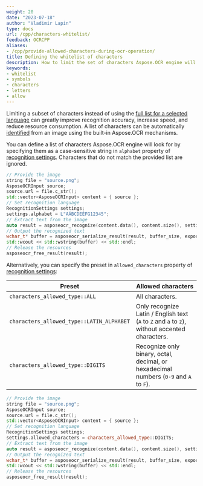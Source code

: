 ```yaml
---
weight: 20
date: "2023-07-18"
author: "Vladimir Lapin"
type: docs
url: /cpp/characters-whitelist/
feedback: OCRCPP
aliases:
- /cpp/provide-allowed-characters-during-ocr-operation/
title: Defining the whitelist of characters
description: How to limit the set of characters Aspose.OCR engine will look for.
keywords:
- whitelist
- symbols
- characters
- letters
- allow
---
```


Limiting a subset of characters instead of using the [full list for a selected language](/ocr/cpp/recognition-languages/) can greatly improve recognition accuracy, increase speed, and reduce resource consumption. A list of characters can be automatically [identified](/ocr/cpp/characters-identify/) from an image using the built-in Aspose.OCR mechanisms.

You can define a list of characters Aspose.OCR engine will look for by specifying them as a case-sensitive string in `alphabet` property of [recognition settings](https://reference.aspose.com/ocr/cpp/struct/recognition_settings). Characters that do not match the provided list are ignored.

```cpp
// Provide the image
string file = "source.png";
AsposeOCRInput source;
source.url = file.c_str();
std::vector<AsposeOCRInput> content = { source };
// Set recognition language
RecognitionSettings settings;
settings.alphabet = L"AÁBCDEÉFG12345";
// Extract text from the image
auto result = asposeocr_recognize(content.data(), content.size(), settings);
// Output the recognized text
wchar_t* buffer = asposeocr_serialize_result(result, buffer_size, export_format::text);
std::wcout << std::wstring(buffer) << std::endl;
// Release the resources
asposeocr_free_result(result);
```

Alternatively, you can specify the preset in `allowed_characters` property of [recognition settings](https://reference.aspose.com/ocr/cpp/struct/recognition_settings):

Preset | Allowed characters
------ | ------------------
`characters_allowed_type::ALL` | All characters.
`characters_allowed_type::LATIN_ALPHABET` | Only recognize Latin / English text (`A` to `Z` and `a` to `z`), without accented characters. 
`characters_allowed_type::DIGITS` | Recognize only binary, octal, decimal, or hexadecimal numbers (`0-9` and `A` to `F`).

```cpp
// Provide the image
string file = "source.png";
AsposeOCRInput source;
source.url = file.c_str();
std::vector<AsposeOCRInput> content = { source };
// Set recognition language
RecognitionSettings settings;
settings.allowed_characters = characters_allowed_type::DIGITS;
// Extract text from the image
auto result = asposeocr_recognize(content.data(), content.size(), settings);
// Output the recognized text
wchar_t* buffer = asposeocr_serialize_result(result, buffer_size, export_format::text);
std::wcout << std::wstring(buffer) << std::endl;
// Release the resources
asposeocr_free_result(result);
```
